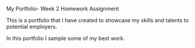 My Portfolio- Week 2 Homework Assignment

This is a portfolio that I have created to showcase my skills and talents to potential employers. 

In this portfolio I sample some of my best work.
